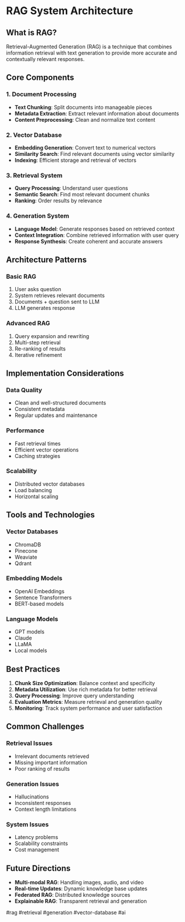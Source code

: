 # RAG System Architecture

## What is RAG?
Retrieval-Augmented Generation (RAG) is a technique that combines information retrieval with text generation to provide more accurate and contextually relevant responses.

## Core Components

### 1. Document Processing
- **Text Chunking**: Split documents into manageable pieces
- **Metadata Extraction**: Extract relevant information about documents
- **Content Preprocessing**: Clean and normalize text content

### 2. Vector Database
- **Embedding Generation**: Convert text to numerical vectors
- **Similarity Search**: Find relevant documents using vector similarity
- **Indexing**: Efficient storage and retrieval of vectors

### 3. Retrieval System
- **Query Processing**: Understand user questions
- **Semantic Search**: Find most relevant document chunks
- **Ranking**: Order results by relevance

### 4. Generation System
- **Language Model**: Generate responses based on retrieved context
- **Context Integration**: Combine retrieved information with user query
- **Response Synthesis**: Create coherent and accurate answers

## Architecture Patterns

### Basic RAG
1. User asks question
2. System retrieves relevant documents
3. Documents + question sent to LLM
4. LLM generates response

### Advanced RAG
1. Query expansion and rewriting
2. Multi-step retrieval
3. Re-ranking of results
4. Iterative refinement

## Implementation Considerations

### Data Quality
- Clean and well-structured documents
- Consistent metadata
- Regular updates and maintenance

### Performance
- Fast retrieval times
- Efficient vector operations
- Caching strategies

### Scalability
- Distributed vector databases
- Load balancing
- Horizontal scaling

## Tools and Technologies

### Vector Databases
- ChromaDB
- Pinecone
- Weaviate
- Qdrant

### Embedding Models
- OpenAI Embeddings
- Sentence Transformers
- BERT-based models

### Language Models
- GPT models
- Claude
- LLaMA
- Local models

## Best Practices

1. **Chunk Size Optimization**: Balance context and specificity
2. **Metadata Utilization**: Use rich metadata for better retrieval
3. **Query Processing**: Improve query understanding
4. **Evaluation Metrics**: Measure retrieval and generation quality
5. **Monitoring**: Track system performance and user satisfaction

## Common Challenges

### Retrieval Issues
- Irrelevant documents retrieved
- Missing important information
- Poor ranking of results

### Generation Issues
- Hallucinations
- Inconsistent responses
- Context length limitations

### System Issues
- Latency problems
- Scalability constraints
- Cost management

## Future Directions

- **Multi-modal RAG**: Handling images, audio, and video
- **Real-time Updates**: Dynamic knowledge base updates
- **Federated RAG**: Distributed knowledge sources
- **Explainable RAG**: Transparent retrieval and generation

#rag #retrieval #generation #vector-database #ai
